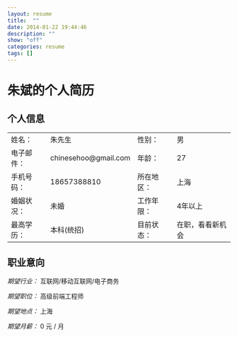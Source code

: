 ```yaml
---
layout: resume
title:  ""
date: 2014-01-22 19:44:46
description: ""
show: "off"
categories: resume
tags: []
---
```


# 朱斌的个人简历

## 个人信息

<table>
	<tr>
		<td>姓名：</td>
		<td>朱先生</td>
		<td>性别：</td>
		<td>男</td>
	</tr>
	<tr>
		<td>电子邮件：</td>
		<td>chinesehoo@gmail.com</td>
		<td>年龄：</td>
		<td>27</td>
	</tr>
	<tr>
		<td>手机号码：</td>
		<td>18657388810</td>
		<td>所在地区：</td>
		<td>上海</td>
	</tr>
	<tr>
		<td>婚姻状况：</td>
		<td>未婚</td>
		<td>工作年限：</td>
		<td>4年以上</td>
	</tr>
	<tr>
		<td>最高学历：</td>
		<td>本科(统招)</td>
		<td>目前状态：</td>
		<td>在职，看看新机会</td>
	</tr>
</table>

## 职业意向

*期望行业：* 互联网/移动互联网/电子商务

*期望职位：* 高级前端工程师

*期望地点：* 上海

*期望月薪：* 0 元 / 月